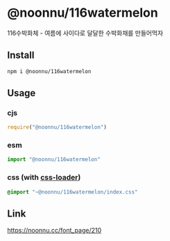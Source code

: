 # @noonnu/116watermelon
116수박화체 - 여름에 사이다로 달달한 수박화채를 만들어먹자

## Install
```sh
npm i @noonnu/116watermelon
```
## Usage
### cjs
```js
require("@noonnu/116watermelon")
```
### esm
```js
import "@noonnu/116watermelon"
```
### css (with [css-loader](https://github.com/webpack-contrib/css-loader))
```css
@import "~@noonnu/116watermelon/index.css"
```

## Link
https://noonnu.cc/font_page/210